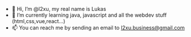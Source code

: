 - 👋 Hi, I’m @l2xu, my real name is Lukas
- 🌱 I’m currently learning java, javascript and all the webdev stuff (html,css,vue,react...)
- 📫 You can reach me by sending an email to l2xu.business@gmail.com
